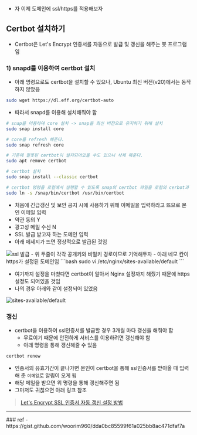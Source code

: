 - 자 이제 도메인에 ssl/https를 적용해보자

## Certbot 설치하기
- Certbot은 Let's Encrypt 인증서를 자동으로 발급 및 갱신을 해주는 봇 프로그램임

### 1) snapd를 이용하여 certbot 설치
- 아래 명령으로도 certbot을 설치할 수 있으나, Ubuntu 최신 버전(v20)에서는 동작하지 않았음
```bash
sudo wget https://dl.eff.org/certbot-auto
```

- 따라서 snapd를 이용해 설치해줘야 함
```bash
# snap을 이용하여 core 설치 -> snap을 최신 버전으로 유지하기 위해 설치
sudo snap install core

# core를 refresh 해준다.
sudo snap refresh core

# 기존에 잘못된 certbot이 설치되어있을 수도 있으니 삭제 해준다.
sudo apt remove certbot

# certbot 설치
sudo snap install --classic certbot

# certbot 명령을 로컬에서 실행할 수 있도록 snap의 certbot 파일을 로컬의 cerbot과 링크(연결) 시켜준다. -s 옵션은 심볼릭링크를 하겠다는 것.
sudo ln -s /snap/bin/certbot /usr/bin/certbot
```

- 처음에 긴급갱신 및 보안 공지 시에 사용하기 위해 이메일을 입력하라고 뜨므로 본인 이메일 입력
- 약관 동의 Y
- 광고성 메일 수신 N
- SSL 발급 받고자 하는 도메인 입력
- 아래 메세지가 뜨면 정상적으로 발급된 것임
<img src="https://user-images.githubusercontent.com/77138259/231111451-92c73519-f258-415a-875a-831dd40be8f1.png" alt="ssl 발급" />
- 위 두줄이 각각 공개키와 비밀키 경로이므로 기억해두자
- 아래 네모 칸이 https가 설정된 도메인임
```bash
sudo vi /etc/nginx/sites-available/default
```

- 여기까지 설정을 마쳤다면 certbot이 알아서 Nginx 설정까지 해줬기 때문에 https 설정도 되어있을 것임
- 나의 경우 아래와 같이 설정되어 있었음
<img src="https://user-images.githubusercontent.com/77138259/231115025-0ffdac56-fce5-4945-803e-5b0d66c0e62e.png" alt="sites-available/default" />

### 갱신
- certbot을 이용하여 ssl인증서를 발급할 경우 3개월 마다 갱신을 해줘야 함
	- 무료이기 때문에 안전하게 서비스를 이용하려면 갱신해야 함
	- 아래 명령을 통해 갱신해줄 수 있음
```bash
certbot renew
```
- 인증서의 유효기간이 끝나가면 본인이 certbot을 통해 ssl인증서를 받아올 때 입력해 준 `이메일`로 알림이 오게 됨
- 해당 메일을 받으면 위 명령을 통해 갱신해주면 됨
- 그마저도 귀찮으면 아래 링크 참조
> [Let's Encrypt SSL 인증서 자동 갱신 설정 방법](https://devlog.jwgo.kr/2019/04/16/how-to-lets-encrypt-ssl-renew/)


<hr>
### ref
- https://gist.github.com/woorim960/dda0bc85599f61a025bb8ac471dfaf7a
